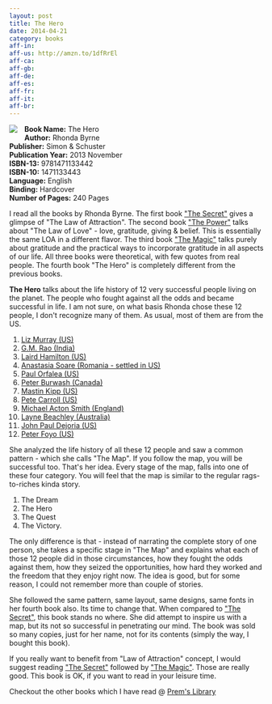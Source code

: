 ```yaml
---
layout: post
title: The Hero
date: 2014-04-21
category: books
aff-in: 
aff-us: http://amzn.to/1dfRrEl
aff-ca: 
aff-gb: 
aff-de: 
aff-es: 
aff-fr: 
aff-it: 
aff-br: 
---
```


<img style="clear: left; float: left; margin-bottom: 1em; margin-right: 1em;" 
src="{{site.img-url}}/the-hero-rhonda-bryne.jpeg"/>
**Book Name:** The Hero  
**Author:** Rhonda Byrne  
**Publisher:** Simon & Schuster  
**Publication Year:** 2013 November  
**ISBN-13:** 9781471133442  
**ISBN-10:** 1471133443  
**Language:** English   
**Binding:** Hardcover   
**Number of Pages:** 240 Pages   

I read all the books by Rhonda Byrne. The first book ["The Secret"][secret] gives a glimpse of "The Law of Attraction". The second book ["The Power"][power] talks about "The Law of Love" - love, gratitude, giving & belief. This is essentially the same LOA in a different flavor. The third book ["The Magic"][magic] talks purely about gratitude and the practical ways to incorporate gratitude in all aspects of our life. All three books were theoretical, with few quotes from real people. The fourth book "The Hero" is completely different from the previous books.  

**The Hero** talks about the life history of 12 very successful people living on the planet. The people who fought against all the odds and became successful in life. I am not sure, on what basis Rhonda chose these 12 people, I don't recognize many of them. As usual, most of them are from the US.

1. [Liz Murray (US)](http://en.wikipedia.org/wiki/Liz_Murray)
2. [G.M. Rao (India)](http://en.wikipedia.org/wiki/Grandhi_Mallikarjuna_Rao)
3. [Laird Hamilton (US)](http://en.wikipedia.org/wiki/Laird_Hamilton)
4. [Anastasia Soare (Romania - settled in US)](https://www.facebook.com/AnastasiaBeauty)
5. [Paul Orfalea (US)](http://en.wikipedia.org/wiki/Paul_Orfalea)
6. [Peter Burwash (Canada)](http://en.wikipedia.org/wiki/Peter_Burwash)
7. [Mastin Kipp (US)](http://thedailylove.com/)
8. [Pete Carroll (US)](http://en.wikipedia.org/wiki/Pete_Carroll)
9. [Michael Acton Smith (England)](http://en.wikipedia.org/wiki/Michael_Acton_Smith)
10. [Layne Beachley (Australia)](http://en.wikipedia.org/wiki/Layne_Beachley)
11. [John Paul Dejoria (US)](http://en.wikipedia.org/wiki/John_Paul_DeJoria)
12. [Peter Foyo (US)](http://www.forbes.com/profile/peter-foyo/)

She analyzed the life history of all these 12 people and saw a common pattern - which she calls "The Map". If you follow the map, you will be successful too. That's her idea. Every stage of the map, falls into one of these four category. You will feel that the map is similar to the regular rags-to-riches kinda story.

1. The Dream
2. The Hero
3. The Quest
4. The Victory.

The only difference is that - instead of narrating the complete story of one person, she takes a specific stage in "The Map" and explains what each of those 12 people did in those circumstances, how they fought the odds against them, how they seized the opportunities, how hard they worked and the freedom that they enjoy right now. The idea is good, but for some reason, I could not remember more than couple of stories.  

She followed the same pattern, same layout, same designs, same fonts in her fourth book also. Its time to change that. When compared to ["The Secret"][secret], this book stands no where. She did attempt to inspire us with a map, but its not so successful in penetrating our mind. The book was sold so many copies, just for her name, not for its contents (simply the way, I bought this book).  

If you really want to benefit from "Law of Attraction" concept, I would suggest reading ["The Secret"][secret] followed by ["The Magic"][magic]. Those are really good. This book is OK, if you want to read in your leisure time.  

Checkout the other books which I have read @ [Prem's Library]({{site.url}}/category/books/)  

[secret]: http://www.amazon.com/gp/product/1582701709/ref=as_li_tf_tl?ie=UTF8&camp=1789&creative=9325&creativeASIN=1582701709&linkCode=as2&tag=booiverea-20

[magic]: http://www.amazon.com/gp/product/1451673442/ref=as_li_tf_tl?ie=UTF8&camp=1789&creative=9325&creativeASIN=1451673442&linkCode=as2&tag=booiverea-20

[power]: http://www.amazon.com/gp/product/1439181780/ref=as_li_tf_tl?ie=UTF8&camp=1789&creative=9325&creativeASIN=1439181780&linkCode=as2&tag=booiverea-20
